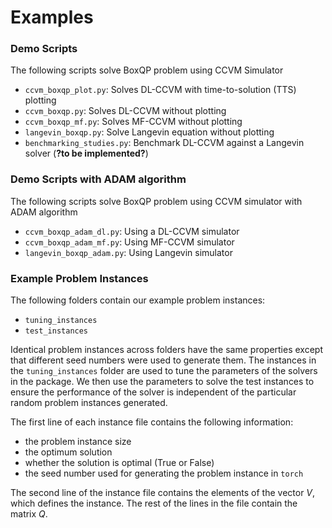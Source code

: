 # Examples

### Demo Scripts
The following scripts solve BoxQP problem using CCVM Simulator
- `ccvm_boxqp_plot.py`: Solves DL-CCVM with time-to-solution (TTS) plotting
- `ccvm_boxqp.py`: Solves DL-CCVM without plotting
- `ccvm_boxqp_mf.py`: Solves MF-CCVM without plotting
- `langevin_boxqp.py`: Solve Langevin equation without plotting
- `benchmarking_studies.py`: Benchmark DL-CCVM against a Langevin solver (**?to be implemented?**)

### Demo Scripts with ADAM algorithm
The following scripts solve BoxQP problem using CCVM simulator with ADAM algorithm
- `ccvm_boxqp_adam_dl.py`: Using a DL-CCVM simulator
- `ccvm_boxqp_adam_mf.py`: Using MF-CCVM simulator
- `langevin_boxqp_adam.py`: Using Langevin simulator


### Example Problem Instances

The following folders contain our example problem instances:
- `tuning_instances`
- `test_instances`

Identical problem instances across folders have the same properties except that different seed numbers were used to generate them. The instances in the `tuning_instances` folder are used to tune the parameters of the solvers in the package. We then use the parameters to solve the test instances to ensure the performance of the solver is independent of the particular random problem instances generated.

The first line of each instance file contains the following information:
- the problem instance size
- the optimum solution
- whether the solution is optimal (True or False)
- the seed number used for generating the problem instance in `torch`

The second line of the instance file contains the elements of the vector $V$, which defines the instance. The rest of the lines in the file contain the matrix $Q$.